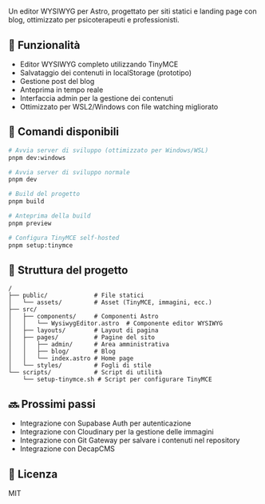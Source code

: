 # 

Un editor WYSIWYG per Astro, progettato per siti statici e landing page con blog, ottimizzato per psicoterapeuti e professionisti.

## 🚀 Funzionalità

- Editor WYSIWYG completo utilizzando TinyMCE
- Salvataggio dei contenuti in localStorage (prototipo)
- Gestione post del blog
- Anteprima in tempo reale
- Interfaccia admin per la gestione dei contenuti
- Ottimizzato per WSL2/Windows con file watching migliorato

## 🧞 Comandi disponibili

```bash
# Avvia server di sviluppo (ottimizzato per Windows/WSL)
pnpm dev:windows

# Avvia server di sviluppo normale
pnpm dev

# Build del progetto
pnpm build

# Anteprima della build
pnpm preview

# Configura TinyMCE self-hosted
pnpm setup:tinymce
```

## 📂 Struttura del progetto

```
/
├── public/             # File statici
│   └── assets/         # Asset (TinyMCE, immagini, ecc.)
├── src/
│   ├── components/     # Componenti Astro
│   │   └── WysiwygEditor.astro  # Componente editor WYSIWYG
│   ├── layouts/        # Layout di pagina
│   ├── pages/          # Pagine del sito
│   │   ├── admin/      # Area amministrativa
│   │   ├── blog/       # Blog
│   │   └── index.astro # Home page
│   └── styles/         # Fogli di stile
└── scripts/            # Script di utilità
    └── setup-tinymce.sh # Script per configurare TinyMCE
```

## 🔜 Prossimi passi

- Integrazione con Supabase Auth per autenticazione
- Integrazione con Cloudinary per la gestione delle immagini
- Integrazione con Git Gateway per salvare i contenuti nel repository
- Integrazione con DecapCMS

## 📝 Licenza

MIT
